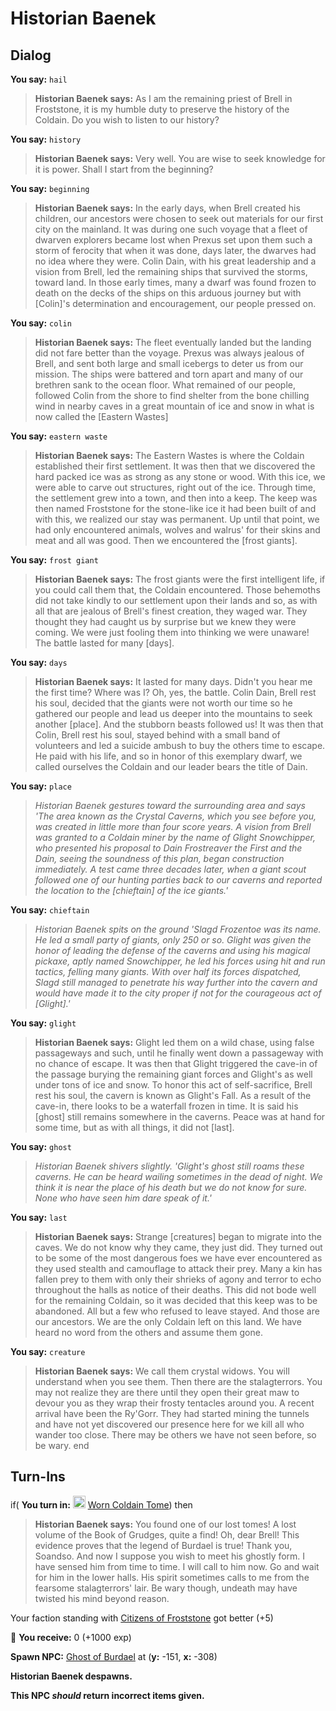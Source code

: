 # Historian Baenek


## Dialog

**You say:** `hail`



>**Historian Baenek says:** As I am the remaining priest of Brell in Froststone, it is my humble duty to preserve the history of the Coldain.  Do you wish to listen to our history?

**You say:** `history`



>**Historian Baenek says:** Very well.  You are wise to seek knowledge for it is power.  Shall I start from the beginning?

**You say:** `beginning`



>**Historian Baenek says:** In the early days, when Brell created his children, our ancestors were chosen to seek out materials for our first city on the mainland.  It was during one such voyage that a fleet of dwarven explorers became lost when Prexus set upon them such a storm of ferocity that when it was done, days later, the dwarves had no idea where they were.  Colin Dain, with his great leadership and a vision from Brell, led the remaining ships that survived the storms, toward land.  In those early times, many a dwarf was found frozen to death on the decks of the ships on this arduous journey but with [Colin]'s determination and encouragement, our people pressed on.

**You say:** `colin`



>**Historian Baenek says:** The fleet eventually landed but the landing did not fare better than the voyage.  Prexus was always jealous of Brell, and sent both large and small icebergs to deter us from our mission.  The ships were battered and torn apart and many of our brethren sank to the ocean floor.  What remained of our people, followed Colin from the shore to find shelter from the bone chilling wind in nearby caves in a great mountain of ice and snow in what is now called the [Eastern Wastes]

**You say:** `eastern waste`



>**Historian Baenek says:** The Eastern Wastes is where the Coldain established their first settlement.  It was then that we discovered the hard packed ice was as strong as any stone or wood.   With this ice, we were able to carve out structures, right out of the ice.  Through time, the settlement grew into a town, and then into a keep.  The keep was then named Froststone for the stone-like ice it had been built of and with this, we realized our stay was permanent.  Up until that point, we had only encountered animals, wolves and walrus' for their skins and meat and all was good.   Then we encountered the [frost giants].

**You say:** `frost giant`



>**Historian Baenek says:** The frost giants were the first intelligent life, if you could call them that, the Coldain encountered.  Those behemoths did not take kindly to our settlement upon their lands and so, as with all that are jealous of Brell's finest creation, they waged war.  They thought they had caught us by surprise but we knew they were coming.  We were just fooling them into thinking we were unaware!  The battle lasted for many [days].

**You say:** `days`



>**Historian Baenek says:** It lasted for many days.  Didn't you hear me the first time?  Where was I?  Oh, yes, the battle.  Colin Dain, Brell rest his soul, decided that the giants were not worth our time so he gathered our people and lead us deeper into the mountains to seek another [place].  And the stubborn beasts followed us!  It was then that Colin, Brell rest his soul, stayed behind with a small band of volunteers and led a suicide ambush to buy the others time to escape.  He paid with his life, and so in honor of this exemplary dwarf, we called ourselves the Coldain and our leader bears the title of Dain.

**You say:** `place`



>*Historian Baenek gestures toward the surrounding area and says 'The area known as the Crystal Caverns, which you see before you, was created in little more than four score years.  A vision from Brell was granted to a Coldain miner by the name of Glight Snowchipper, who presented his proposal to Dain Frostreaver the First and the Dain, seeing the soundness of this plan, began construction immediately.  A test came three decades later, when a giant scout followed one of our hunting parties back to our caverns and reported the location to the [chieftain] of the ice giants.'*

**You say:** `chieftain`



>*Historian Baenek spits on the ground 'Slagd Frozentoe was its name.  He led a small party of giants, only 250 or so.  Glight was given the honor of leading the defense of the caverns and using his magical pickaxe, aptly named Snowchipper, he led his forces using hit and run tactics, felling many giants.  With over half its forces dispatched, Slagd still managed to penetrate his way further into the cavern and would have made it to the city proper if not for the courageous act of [Glight].'*

**You say:** `glight`



>**Historian Baenek says:** Glight led them on a wild chase, using false passageways and such, until he finally went down a passageway with no chance of escape.  It was then that Glight triggered the cave-in of the passage burying the remaining giant forces and Glight's as well under tons of ice and snow.  To honor this act of self-sacrifice, Brell rest his soul, the cavern is known as Glight's Fall.  As a result of the cave-in, there looks to be a waterfall frozen in time.  It is said his [ghost] still remains somewhere in the caverns.  Peace was at hand for some time, but as with all things, it did not [last].

**You say:** `ghost`



>*Historian Baenek shivers slightly. 'Glight's ghost still roams these caverns.  He can be heard wailing sometimes in the dead of night.  We think it is near the place of his death but we do not know for sure.  None who have seen him dare speak of it.'*

**You say:** `last`



>**Historian Baenek says:** Strange [creatures] began to migrate into the caves.  We do not know why they came, they just did.  They turned out to be some of the most dangerous foes we have ever encountered as they used stealth and camouflage to attack their prey.  Many a kin has fallen prey to them with only their shrieks of agony and terror to echo throughout the halls as notice of their deaths.  This did not bode well for the remaining Coldain, so it was decided that this keep was to be abandoned.  All but a few who refused to leave stayed.  And those are our ancestors.  We are the only Coldain left on this land.  We have heard no word from the others and assume them gone.

**You say:** `creature`



>**Historian Baenek says:** We call them crystal widows.  You will understand when you see them.  Then there are the stalagterrors.  You may not realize they are there until they open their great maw to devour you as they wrap their frosty tentacles around you.  A recent arrival have been the Ry'Gorr.  They had started mining the tunnels and have not yet discovered our presence here for we kill all who wander too close.  There may be others we have not seen before, so be wary.
end



## Turn-Ins





if( **You turn in:** <img style="background:url(/static/icons/blank_slot.gif);width:20px;height:20px;" src="/static/icons/item_789.png" alt="" /> <a
                                href="/item/18237" data-url="18237" class="tooltip-link link">Worn Coldain Tome</a>) then


>**Historian Baenek says:** You found one of our lost tomes! A lost volume of the Book of Grudges, quite a find! Oh, dear Brell! This evidence proves that the legend of Burdael is true! Thank you, Soandso. And now I suppose you wish to meet his ghostly form. I have sensed him from time to time. I will call to him now. Go and wait for him in the lower halls. His spirit sometimes calls to me from the fearsome stalagterrors' lair. Be wary though, undeath may have twisted his mind beyond reason.


Your faction standing with [Citizens of Froststone](/faction/460) got better (<span class='text-success'>+5</span>)


 &#127873; **You receive:** 0 (+1000 exp)

 


**Spawn NPC:**  [Ghost of Burdael](/npc/121015) at (**y:** -151, **x:** -308)


**Historian Baenek despawns.**

**This NPC *should* return incorrect items given.**

